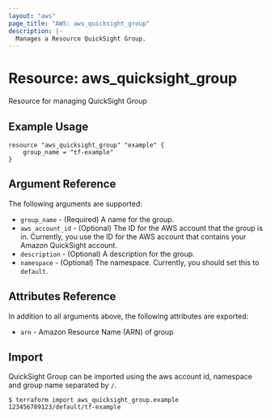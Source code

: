```yaml
---
layout: "aws"
page_title: "AWS: aws_quicksight_group"
description: |-
  Manages a Resource QuickSight Group.
---
```


# Resource: aws_quicksight_group

Resource for managing QuickSight Group

## Example Usage

```hcl
resource "aws_quicksight_group" "example" {
	group_name = "tf-example"
}
```

## Argument Reference

The following arguments are supported:

* `group_name` - (Required) A name for the group.
* `aws_account_id` - (Optional) The ID for the AWS account that the group is in. Currently, you use the ID for the AWS account that contains your Amazon QuickSight account.
* `description` - (Optional) A description for the group.
* `namespace` - (Optional) The namespace. Currently, you should set this to `default`.

## Attributes Reference

In addition to all arguments above, the following attributes are exported:

* `arn` - Amazon Resource Name (ARN) of group

## Import

QuickSight Group can be imported using the aws account id, namespace and group name separated by `/`.

```
$ terraform import aws_quicksight_group.example 123456789123/default/tf-example
```

